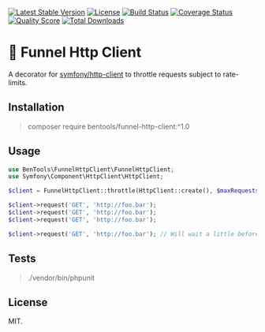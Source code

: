 [![Latest Stable Version](https://poser.pugx.org/bentools/funnel-http-client/v/stable)](https://packagist.org/packages/bentools/funnel-http-client)
[![License](https://poser.pugx.org/bentools/funnel-http-client/license)](https://packagist.org/packages/bentools/funnel-http-client)
[![Build Status](https://img.shields.io/travis/bpolaszek/funnel-http-client/master.svg?style=flat-square)](https://travis-ci.org/bpolaszek/funnel-http-client)
[![Coverage Status](https://coveralls.io/repos/github/bpolaszek/funnel-http-client/badge.svg?branch=master)](https://coveralls.io/github/bpolaszek/funnel-http-client?branch=master)
[![Quality Score](https://img.shields.io/scrutinizer/g/bpolaszek/funnel-http-client.svg?style=flat-square)](https://scrutinizer-ci.com/g/bpolaszek/funnel-http-client)
[![Total Downloads](https://poser.pugx.org/bentools/funnel-http-client/downloads)](https://packagist.org/packages/bentools/funnel-http-client)

# :vertical_traffic_light: Funnel Http Client

A decorator for [symfony/http-client](https://symfony.com/doc/current/components/http_client.html) to throttle requests subject to rate-limits.

## Installation

> composer require bentools/funnel-http-client:^1.0

## Usage

```php
use BenTools\FunnelHttpClient\FunnelHttpClient;
use Symfony\Component\HttpClient\HttpClient;

$client = FunnelHttpClient::throttle(HttpClient::create(), $maxRequests = 3, $timeWindow = 5);

$client->request('GET', 'http://foo.bar');
$client->request('GET', 'http://foo.bar');
$client->request('GET', 'http://foo.bar');

$client->request('GET', 'http://foo.bar'); // Will wait a little before being actually triggered
```

## Tests

> ./vendor/bin/phpunit

## License

MIT.
